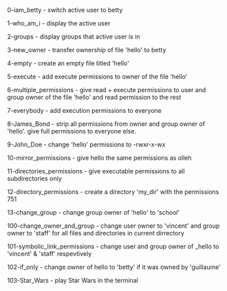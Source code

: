 0-iam_betty -
    switch active user to betty

1-who_am_i -
    display the active user

2-groups -
    display groups that active user is in

3-new_owner -
    transfer ownership of file 'hello' to
    betty

4-empty -
    create an empty file titled 'hello'

5-execute -
    add execute permissions to owner of
    the file 'hello'

6-multiple_permissions -
    give read + execute permissions to
    user and group owner of the file
    'hello' and read permission to the
    rest

7-everybody -
    add execution permissions to everyone

8-James_Bond -
    strip all permissions from owner and
    group owner of 'hello'. give full
    permissions to everyone else.

9-John_Doe -
    change 'hello' permissions to 
    -rwxr-x-wx

10-mirror_permissions -
    give hello the same permissions as
    olleh

11-directories_permissions -
    give executable permissions to all
    subdirectories only

12-directory_permissions -
    create a directory 'my_dir' with the
    permissions 751

13-change_group -
    change group owner of 'hello' to 
    'school'

100-change_owner_and_group -
    change user owner to 'vincent' and
    group owner to 'staff' for all files
    and directories in current dirrectory

101-symbolic_link_permissions -
    change user and group owner of _hello
    to 'vincent' & 'staff' respevtively

102-if_only -
    change owner of hello to 'betty' if
    it was owned by 'guillaume'

103-Star_Wars -
    play Star Wars in the terminal
